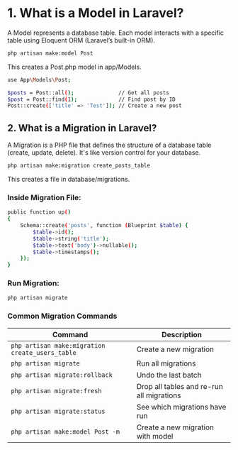 


# 1. What is a Model in Laravel?
A Model represents a database table. Each model interacts with a specific table using Eloquent ORM (Laravel’s built-in ORM).

```bash
php artisan make:model Post
```
This creates a Post.php model in app/Models.


```bash
use App\Models\Post;

$posts = Post::all();              // Get all posts
$post = Post::find(1);             // Find post by ID
Post::create(['title' => 'Test']); // Create a new post


```

## 2. What is a Migration in Laravel?
A Migration is a PHP file that defines the structure of a database table (create, update, delete). It's like version control for your database.

```bash
php artisan make:migration create_posts_table
```
This creates a file in database/migrations.


###  Inside Migration File:
```bash
public function up()
{
    Schema::create('posts', function (Blueprint $table) {
        $table->id();
        $table->string('title');
        $table->text('body')->nullable();
        $table->timestamps();
    });
}

```

###  Run Migration:
```bash
php artisan migrate
```


### Common Migration Commands

| Command                                         | Description                               |
| ----------------------------------------------- | ----------------------------------------- |
| `php artisan make:migration create_users_table` | Create a new migration                    |
| `php artisan migrate`                           | Run all migrations                        |
| `php artisan migrate:rollback`                  | Undo the last batch                       |
| `php artisan migrate:fresh`                     | Drop all tables and re-run all migrations |
| `php artisan migrate:status`                    | See which migrations have run             |
| `php artisan make:model Post -m`                | Create a new migration   with model       |




